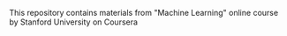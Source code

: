 This repository contains materials from "Machine Learning" online course by Stanford University on Coursera
